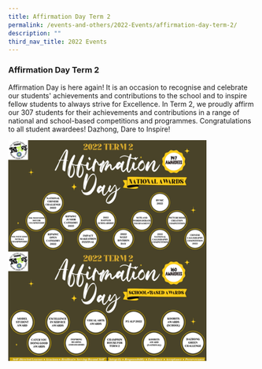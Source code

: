 ```yaml
---
title: Affirmation Day Term 2
permalink: /events-and-others/2022-Events/affirmation-day-term-2/
description: ""
third_nav_title: 2022 Events
---
```

### Affirmation Day Term 2

Affirmation Day is here again! It is an occasion to recognise and celebrate our students' achievements and contributions to the school and to inspire fellow students to always strive for Excellence. In Term 2, we proudly affirm our 307 students for their achievements and contributions in a range of national and school-based competitions and programmes. Congratulations to all student awardees! Dazhong, Dare to Inspire!

<img src="/images/affirmation.png" 
     style="width:80%">